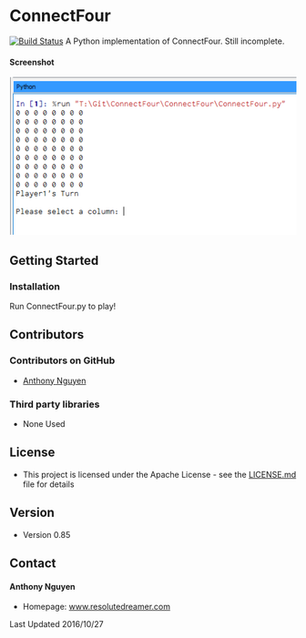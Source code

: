 ConnectFour
======
[![Build Status](https://travis-ci.org/resolutedreamer/ConnectFour.svg?branch=master)](https://travis-ci.org/resolutedreamer/ConnectFour)
A Python implementation of ConnectFour. Still incomplete.

#### Screenshot
![screenshot](ConnectFourAssets/screenshots/ss1.png)

## Getting Started

### Installation

Run ConnectFour.py to play!

## Contributors

### Contributors on GitHub
* [Anthony Nguyen](https://github.com/resolutedreamer)

### Third party libraries
* None Used

## License 
* This project is licensed under the Apache License - see the [LICENSE.md](https://github.com/resolutedreamer/BLE_UART_8001/blob/master/LICENSE) file for details

## Version 
* Version 0.85

## Contact
#### Anthony Nguyen
* Homepage: www.resolutedreamer.com

Last Updated 2016/10/27
